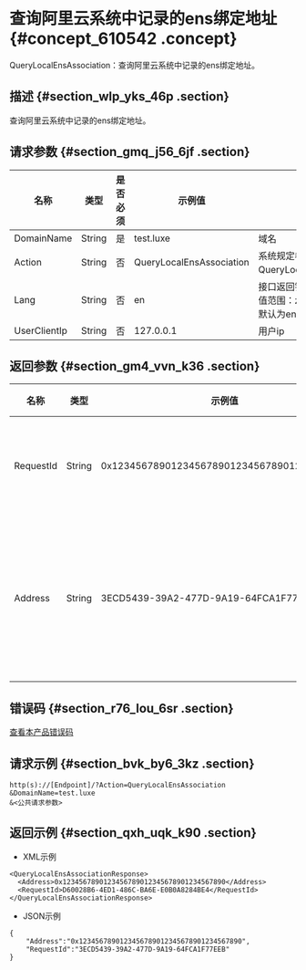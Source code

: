 # 查询阿里云系统中记录的ens绑定地址 {#concept_610542 .concept}

QueryLocalEnsAssociation：查询阿里云系统中记录的ens绑定地址。

## 描述 {#section_wlp_yks_46p .section}

查询阿里云系统中记录的ens绑定地址。

## 请求参数 {#section_gmq_j56_6jf .section}

|名称|类型|是否必须|示例值|描述|
|--|--|----|---|--|
|DomainName|String|是|test.luxe|域名|
|Action|String|否|QueryLocalEnsAssociation|系统规定参数。取值：QueryLocalEnsAssociation。|
|Lang|String|否|en|接口返回错误信息语言，枚举值范围：zh 中文；en 英文。默认为en。|
|UserClientIp|String|否|127.0.0.1|用户ip|

## 返回参数 {#section_gm4_vvn_k36 .section}

|名称|类型|示例值|描述|
|--|--|---|--|
|RequestId|String|0x1234567890123456789012345678901234567890|唯一请求识别码|
|Address|String|3ECD5439-39A2-477D-9A19-64FCA1F77EEB|阿里云系统中记录的ens地址|

## 错误码 {#section_r76_lou_6sr .section}

[查看本产品错误码](https://error-center.alibabacloud.com/status/product/Domain)

## 请求示例 {#section_bvk_by6_3kz .section}

``` {#codeblock_fjk_slt_ai8}
http(s)://[Endpoint]/?Action=QueryLocalEnsAssociation
&DomainName=test.luxe
&<公共请求参数>
```

## 返回示例 {#section_qxh_uqk_k90 .section}

-   XML示例

``` {#codeblock_57p_8gy_a4i}
<QueryLocalEnsAssociationResponse>
  <Address>0x1234567890123456789012345678901234567890</Address>
  <RequestId>D60028B6-4ED1-486C-BA6E-E0B0A8284BE4</RequestId>
</QueryLocalEnsAssociationResponse>
```

-   JSON示例

``` {#codeblock_7rd_y0r_hwp}
{
    "Address":"0x1234567890123456789012345678901234567890",
    "RequestId":"3ECD5439-39A2-477D-9A19-64FCA1F77EEB"
}
```


